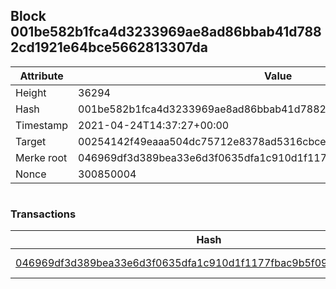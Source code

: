 ## Block 001be582b1fca4d3233969ae8ad86bbab41d7882cd1921e64bce5662813307da

Attribute | Value
--- | ---
Height | 36294
Hash | 001be582b1fca4d3233969ae8ad86bbab41d7882cd1921e64bce5662813307da
Timestamp | 2021-04-24T14:37:27+00:00
Target | 00254142f49eaaa504dc75712e8378ad5316cbcead634704b3734b6271167cc4
Merke root | 046969df3d389bea33e6d3f0635dfa1c910d1f1177fbac9b5f090d137f067316
Nonce | 300850004

```

```

### Transactions

Hash | Amount
--- | ---
[046969df3d389bea33e6d3f0635dfa1c910d1f1177fbac9b5f090d137f067316](046969df3d389bea33e6d3f0635dfa1c910d1f1177fbac9b5f090d137f067316.md) | 10.00000000 SKEPTI 
